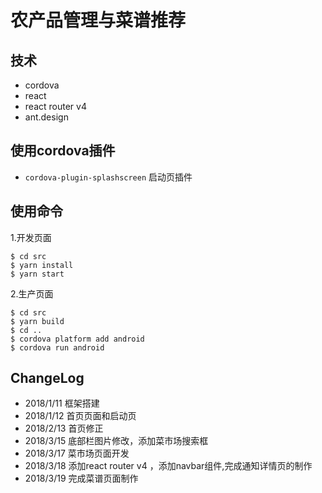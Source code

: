 # 农产品管理与菜谱推荐

## 技术

 - cordova
 - react
 - react router v4
 - ant.design

## 使用cordova插件

 - `cordova-plugin-splashscreen` 启动页插件

## 使用命令
1.开发页面
```
$ cd src
$ yarn install
$ yarn start
```
2.生产页面
```
$ cd src
$ yarn build
$ cd ..
$ cordova platform add android
$ cordova run android
```

## ChangeLog

 - 2018/1/11 框架搭建
 - 2018/1/12 首页页面和启动页
 - 2018/2/13 首页修正
 - 2018/3/15 底部栏图片修改，添加菜市场搜索框
 - 2018/3/17 菜市场页面开发
 - 2018/3/18 添加react router v4 ，添加navbar组件,完成通知详情页的制作
 - 2018/3/19 完成菜谱页面制作
